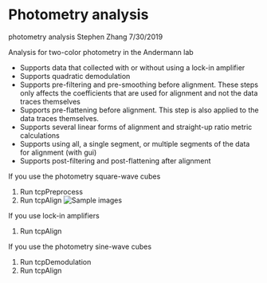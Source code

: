 # Photometry analysis
photometry analysis
Stephen Zhang 7/30/2019

Analysis for two-color photometry in the Andermann lab
* Supports data that collected with or without using a lock-in amplifier
* Supports quadratic demodulation
* Supports pre-filtering and pre-smoothing before alignment. These steps only affects the coefficients that are used for alignment and not the data traces themselves
* Supports pre-flattening before alignment. This step is also applied to the data traces themselves.
* Supports several linear forms of alignment and straight-up ratio metric calculations
* Supports using all, a single segment, or multiple segments of the data for alignment (with gui)
* Supports post-filtering and post-flattening after alignment

If you use the photometry square-wave cubes
1. Run tcpPreprocess
2. Run tcpAlign
![Sample images](https://github.com/xzhang03/Photometry_analysis/blob/master/Sample%20images/Preprocesed%20square-wave%20data.png)

If you use lock-in amplifiers
1. Run tcpAlign

If you use the photometry sine-wave cubes
1. Run tcpDemodulation
3. Run tcpAlign
